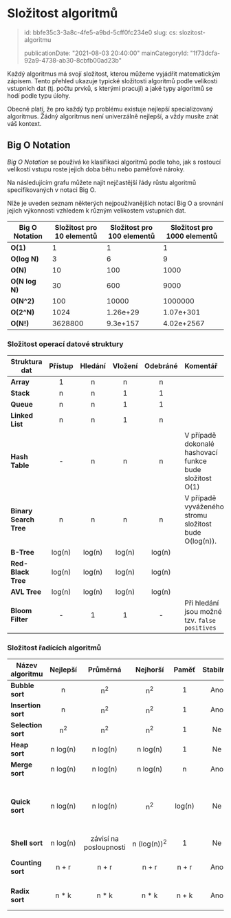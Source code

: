 Složitost algoritmů
===================

> id: bbfe35c3-3a8c-4fe5-a9bd-5cff0fc234e0
> slug:
>   cs: slozitost-algoritmu
> 
> publicationDate: "2021-08-03 20:40:00"
> mainCategoryId: "1f73dcfa-92a9-4738-ab30-8cbfb00ad23b"

Každý algoritmus má svojí složitost, kterou můžeme vyjádřit matematickým zápisem. Tento přehled ukazuje typické složitosti algoritmů podle velikosti vstupních dat (tj. počtu prvků, s kterými pracují) a jaké typy algoritmů se hodí podle typu úlohy.

Obecně platí, že pro každý typ problému existuje nejlepší specializovaný algoritmus. Žádný algoritmus není univerzálně nejlepší, a vždy musíte znát váš kontext.

Big O Notation
--------------

*Big O Notation* se používá ke klasifikaci algoritmů podle toho, jak s rostoucí velikostí vstupu roste jejich doba běhu nebo paměťové nároky.

Na následujícím grafu můžete najít nejčastější řády růstu algoritmů specifikovaných v notaci Big O.

Níže je uveden seznam některých nejpoužívanějších notací Big O a srovnání jejich výkonnosti vzhledem k různým velikostem vstupních dat.

| Big O Notation | Složitost pro 10 elementů    | Složitost pro 100 elementů    | Složitost pro 1000 elementů     |
| -------------- | ---------------------------- | ----------------------------- | ------------------------------- |
| **O(1)**       | 1                            | 1                             | 1                               |
| **O(log N)**   | 3                            | 6                             | 9                               |
| **O(N)**       | 10                           | 100                           | 1000                            |
| **O(N log N)** | 30                           | 600                           | 9000                            |
| **O(N^2)**     | 100                          | 10000                         | 1000000                         |
| **O(2^N)**     | 1024                         | 1.26e+29                      | 1.07e+301                       |
| **O(N!)**      | 3628800                      | 9.3e+157                      | 4.02e+2567                      |

### Složitost operací datové struktury

| Struktura dat           | Přístup   | Hledání   | Vložení   | Odebráné  | Komentář |
| ----------------------- | :-------: | :-------: | :-------: | :-------: | :-------- |
| **Array**               | 1         | n         | n         | n         |           |
| **Stack**               | n         | n         | 1         | 1         |           |
| **Queue**               | n         | n         | 1         | 1         |           |
| **Linked List**         | n         | n         | 1         | n         |           |
| **Hash Table**          | -         | n         | n         | n         | V případě dokonalé hashovací funkce bude složitost O(1) |
| **Binary Search Tree**  | n         | n         | n         | n         | V případě vyváženého stromu složitost bude O(log(n)). |
| **B-Tree**              | log(n)    | log(n)    | log(n)    | log(n)    |           |
| **Red-Black Tree**      | log(n)    | log(n)    | log(n)    | log(n)    |           |
| **AVL Tree**            | log(n)    | log(n)    | log(n)    | log(n)    |           |
| **Bloom Filter**        | -         | 1         | 1         | -         | Při hledání jsou možné tzv. `false positives` |

### Složitost řadících algoritmů

| Název algoritmu       | Nejlepší        | Průměrná            | Nejhorší            | Paměť     | Stabilní? | Komentář  |
| --------------------- | :-------------: | :-----------------: | :-----------------: | :-------: | :-------: | :-------- |
| **Bubble sort**       | n               | n<sup>2</sup>       | n<sup>2</sup>       | 1         | Ano       |           |
| **Insertion sort**    | n               | n<sup>2</sup>       | n<sup>2</sup>       | 1         | Ano       |           |
| **Selection sort**    | n<sup>2</sup>   | n<sup>2</sup>       | n<sup>2</sup>       | 1         | Ne        |           |
| **Heap sort**         | n&nbsp;log(n)   | n&nbsp;log(n)       | n&nbsp;log(n)       | 1         | Ne        |           |
| **Merge sort**        | n&nbsp;log(n)   | n&nbsp;log(n)       | n&nbsp;log(n)       | n         | Ano       |           |
| **Quick sort**        | n&nbsp;log(n)   | n&nbsp;log(n)       | n<sup>2</sup>       | log(n)    | Ne        | Quicksort se obvykle provádí se složitostí O(log(n)) zásobníku. |
| **Shell sort**        | n&nbsp;log(n)   | závisí na posloupnosti | n&nbsp;(log(n))<sup>2</sup>  | 1         | Ne         |           |
| **Counting sort**     | n + r           | n + r               | n + r               | n + r     | Ano       | r - největší číslo v poli |
| **Radix sort**        | n * k           | n * k               | n * k               | n + k     | Ano       | k - délka nejdelšího klíče |

